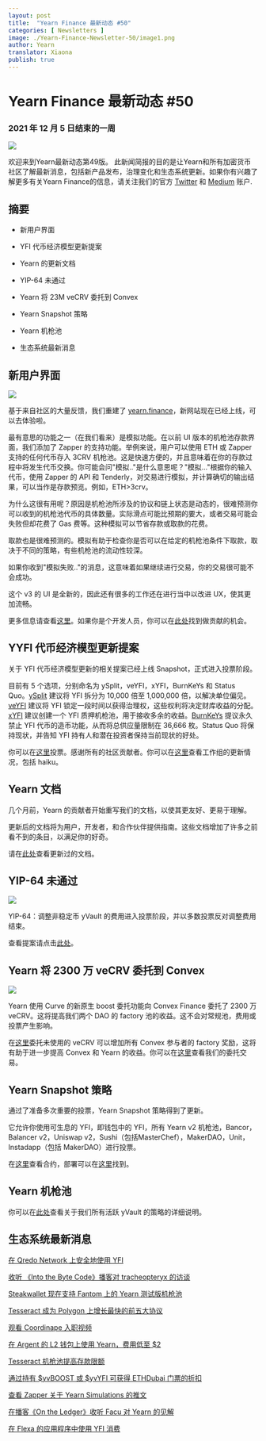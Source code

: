 ```yaml
---
layout: post
title:  "Yearn Finance 最新动态 #50"
categories: [ Newsletters ]
image: ./Yearn-Finance-Newsletter-50/image1.png
author: Yearn
translator: Xiaona
publish: true
---
```


# Yearn Finance 最新动态 #50

### 2021 年 12 月 5 日结束的一周

![](image1.png)

欢迎来到Yearn最新动态第49版。 此新闻简报的目的是让Yearn和所有加密货币社区了解最新消息，包括新产品发布，治理变化和生态系统更新。如果你有兴趣了解更多有关Yearn Finance的信息，请关注我们的官方 [Twitter](https://twitter.com/iearnfinance) 和 [Medium](https://medium.com/iearn) 账户.

## 摘要

-   新用户界面
    
-   YFI 代币经济模型更新提案
    
-   Yearn 的更新文档
    
-   YIP-64 未通过
    
-   Yearn 将 23M veCRV 委托到 Convex
    
-   Yearn Snapshot 策略

-   Yearn 机枪池

-   生态系统最新消息

## 新用户界面

![](image2.png)

基于来自社区的大量反馈，我们重建了 [yearn.finance](https://yearn.finance/)，新网站现在已经上线，可以去体验啦。

最有意思的功能之一（在我们看来）是模拟功能。在以前 UI 版本的机枪池存款界面，我们添加了 Zapper 的支持功能。举例来说，用户可以使用 ETH 或 Zapper 支持的任何代币存入 3CRV 机枪池。这是快速方便的，并且意味着在你的存款过程中将发生代币交换。你可能会问"模拟.."是什么意思呢？"模拟..."根据你的输入代币，使用 Zapper 的 API 和 Tenderly，对交易进行模拟，并计算确切的输出结果，可以当作是存款预览。例如，ETH>3crv。

为什么这很有用呢？原因是机枪池所涉及的协议和链上状态是动态的，很难预测你可以收到的机枪池代币的具体数量。实际滑点可能比预期的要大，或者交易可能会失败但却花费了 Gas 费等。这种模拟可以节省存款或取款的花费。

取款也是很难预测的。模拟有助于检查你是否可以在给定的机枪池条件下取款，取决于不同的策略，有些机枪池的流动性较深。

如果你收到"模拟失败.."的消息，这意味着如果继续进行交易，你的交易很可能不会成功。

这个 v3 的 UI 是全新的，因此还有很多的工作还在进行当中以改进 UX，使其更加流畅。

更多信息请查看[这里](https://medium.com/iearn/yearn-ui-v3-0-a194355bdb1f)。如果你是个开发人员，你可以在[此处](https://github.com/yearn/yearn-finance-v3)找到做贡献的机会。

## YYFI 代币经济模型更新提案

关于 YFI 代币经济模型更新的相关提案已经上线 Snapshot，正式进入投票阶段。

目前有 5 个选项，分别命名为 ySplit，veYFI，xYFI，BurnKeYs 和 Status Quo。[ySplit](https://docs.google.com/document/d/1dAWTkS_ZsXNy7mKKjOFUjILSlLsLz9KhGfLrwVu0GUg/edit) 建议将 YFI 拆分为 10,000 倍至 1,000,000 倍，以解决单位偏见。[veYFI](https://docs.google.com/document/d/1hoi-IVccOB6iUJYzuApVbyjbQBx8-M0UuzZosb9wlWM/edit) 建议将 YFI 锁定一段时间以获得治理权，这些权利将决定财库收益的分配。[xYFI](https://docs.google.com/document/d/1ev16BXu3bDC8zMSBvHmxMWIeD82ptZck6SJAO5frV5g/edit) 建议创建一个 YFI 质押机枪池，用于接收多余的收益。[BurnKeYs](https://docs.google.com/document/d/1BqmRsfdfCIaCtNZULdhKqUJzpKdaHE1XOGQlVp2nuSc/edit) 提议永久禁止 YFI 代币的造币功能，从而将总供应量限制在 36,666 枚。Status Quo 将保持现状，并告知 YFI 持有人和潜在投资者保持当前现状的好处。

你可以在[这里](https://yearn.snapshot.page/#/proposal/0x783cb3d57dd59b2827f6a42967375f06504cc947ebaa3c0e495c7b29ffd47aea)投票。感谢所有的社区贡献者。你可以在[这里](https://docs.google.com/document/d/1-YEfXqXgTm-qzhPRUKs5allfX1XqYUOYwr_49FApnLU/edit)查看工作组的更新情况，包括 haiku。

## Yearn 文档

几个月前，Yearn 的贡献者开始重写我们的文档，以使其更友好、更易于理解。

更新后的文档将为用户，开发者，和合作伙伴提供指南。这些文档增加了许多之前看不到的条目，以满足你的好奇。

请在[此处](https://docs.yearn.finance/)查看更新过的文档。

## YIP-64 未通过

![](image3.png)

YIP-64：调整非稳定币 yVault 的费用进入投票阶段，并以多数投票反对调整费用结束。

查看提案请点击[此处](https://snapshot.org/#/ybaby.eth/proposal/0xfe7296601d199b89a8aa53f95d6243ef935d736bea2f13109979d8d5098017d2)。

## Yearn 将 2300 万 veCRV 委托到 Convex

![](image4.png)

Yearn 使用 Curve 的新原生 boost 委托功能向 Convex Finance 委托了 2300 万 veCRV。这将提高我们两个 DAO 的 factory 池的收益。这不会对常规池，费用或投票产生影响。

在[这里](https://convex-boost-delegation.vercel.app/)委托未使用的 veCRV 可以增加所有 Convex 参与者的 factory 奖励，这将有助于进一步提高 Convex 和 Yearn 的收益。你可以在[这里](https://etherscan.io/tx/0x4734c879b23c678cb97ba90591e16a14f1f7a2e0a7d71bfa67d2e7bb5d718e5f)查看我们的委托交易。

## Yearn Snapshot 策略

通过了准备多次重要的投票，Yearn Snapshot 策略得到了更新。

它允许你使用可生息的 YFI，即钱包中的 YFI，所有 Yearn v2 机枪池，Bancor，Balancer v2，Uniswap v2，Sushi（包括MasterChef），MakerDAO，Unit，Instadapp（包括 MakerDAO）进行投票。

在[这里](https://github.com/yearn/snapshot-strategy)查看合约，部署可以在[这里](https://etherscan.io/address/0xA79e803FffE9DA37477ddaFD7C6F3dbDCa1C566C#code)找到。

## Yearn 机枪池

你可以在[此处](https://medium.com/yearn-state-of-the-vaults/the-vaults-at-yearn-9237905ffed3)查看关于我们所有活跃 yVault 的策略的详细说明。

## 生态系统最新消息

[在 Qredo Network 上安全地使用 YFI](https://twitter.com/QredoNetwork/status/1461031928564436994)

[收听 《Into the Byte Code》播客对 tracheopteryx 的访谈](https://twitter.com/benmercerdev/status/1464347991674863626?s=21)

[Steakwallet 现在支持 Fantom 上的 Yearn 测试版机枪池](https://twitter.com/steakwallet/status/1463623834389602311?s=21)

[Tesseract 成为 Polygon 上增长最快的前五大协议](https://twitter.com/marketducky/status/1461734313636945926?s=21)

[观看 Coordinape 入职视频](https://twitter.com/coordinape/status/1460591450413015043?s=21)

[在 Argent 的 L2 钱包上使用 Yearn，费用低至 $2](https://twitter.com/argentHQ/status/1468934923264401419)

[Tesseract 机枪池提高存款限额](https://twitter.com/tesseract_fi/status/1468217220966801413)

[通过持有 $yvBOOST 或 $yvYFI 可获得 ETHDubai 门票的折扣](https://twitter.com/ETHDubaiConf/status/1467068791456923648)

[查看 Zapper 关于 Yearn Simulations 的推文](https://twitter.com/zapper_fi/status/1466447565302517765)

[在播客《On the Ledger》收听 Facu 对 Yearn 的见解](https://twitter.com/Ledger/status/1465678701635506185)

[在 Flexa 的应用程序中使用 YFI 消费](https://twitter.com/FlexaHQ/status/1469092114038415364)
